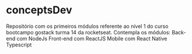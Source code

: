 # conceptsDev
Repositório com os primeiros módulos referente ao nível 1 do curso bootcampo gostack turma 14 da rocketseat. 
Contempla os módulos:
Back-end com NodeJs
Front-end com ReactJS
Mobile com React Native
Typescript
